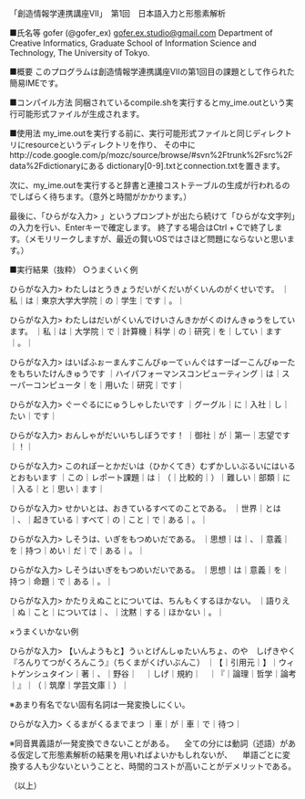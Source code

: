 「創造情報学連携講座VII」　第1回　日本語入力と形態素解析

■氏名等
gofer (@gofer_ex) <gofer.ex.studio@gmail.com>
  Department of Creative Informatics,
  Graduate School of Information Science and Technology,
  The University of Tokyo.

■概要
このプログラムは創造情報学連携講座VIIの第1回目の課題として作られた簡易IMEです。

■コンパイル方法
同梱されているcompile.shを実行するとmy_ime.outという実行可能形式ファイルが生成されます。

■使用法
my_ime.outを実行する前に、実行可能形式ファイルと同じディレクトリにresourceというディレクトリを作り、
その中にhttp://code.google.com/p/mozc/source/browse/#svn%2Ftrunk%2Fsrc%2Fdata%2Fdictionaryにある
dictionary[0-9].txtとconnection.txtを置きます。

次に、my_ime.outを実行すると辞書と連接コストテーブルの生成が行われるのでしばらく待ちます。（意外と時間がかかります。）

最後に、「ひらがな入力> 」というプロンプトが出たら続けて「ひらがな文字列」の入力を行い、Enterキーで確定します。
終了する場合はCtrl + Cで終了します。（メモリリークしますが、最近の賢いOSではさほど問題にならないと思います。）

■実行結果（抜粋）
○うまくいく例

ひらがな入力> わたしはとうきょうだいがくだいがくいんのがくせいです。
｜私｜は｜東京大学大学院｜の｜学生｜です｜。｜

ひらがな入力> わたしはだいがくいんでけいさんきかがくのけんきゅうをしています。
｜私｜は｜大学院｜で｜計算機｜科学｜の｜研究｜を｜してい｜ます｜。｜

ひらがな入力> はいぱふぉーまんすこんぴゅーてぃんぐはすーぱーこんぴゅーたをもちいたけんきゅうです
｜ハイパフォーマンスコンピューティング｜は｜スーパーコンピュータ｜を｜用いた｜研究｜です｜

ひらがな入力> ぐーぐるににゅうしゃしたいです
｜グーグル｜に｜入社｜し｜たい｜です｜

ひらがな入力> おんしゃがだいいちしぼうです！
｜御社｜が｜第一｜志望です｜！｜

ひらがな入力> このれぽーとかだいは（ひかくてき）むずかしいぶるいにはいるとおもいます
｜この｜レポート課題｜は｜（｜比較的｜）｜難しい｜部類｜に｜入る｜と｜思い｜ます｜

ひらがな入力> せかいとは、おきているすべてのことである。
｜世界｜とは｜、｜起きている｜すべて｜の｜こと｜で｜ある｜。｜

ひらがな入力> しそうは、いぎをもつめいだである。
｜思想｜は｜、｜意義｜を｜持つ｜めい｜だ｜で｜ある｜。｜

ひらがな入力> しそうはいぎをもつめいだいである。
｜思想｜は｜意義｜を｜持つ｜命題｜で｜ある｜。｜

ひらがな入力> かたりえぬことについては、ちんもくするほかない。
｜語りえ｜ぬ｜こと｜については｜、｜沈黙｜する｜ほかない｜。｜

×うまくいかない例

ひらがな入力> 【いんようもと】うぃとげんしゅたいんちょ、のや　しげきやく　『ろんりてつがくろんこう』（ちくまがくげいぶんこ）
｜【｜引用元｜】｜ウィトゲンシュタイン｜著｜、｜野谷｜　｜しげ｜規約｜　｜『｜論理｜哲学｜論考｜』｜（｜筑摩｜学芸文庫｜）｜

※あまり有名でない固有名詞は一発変換しにくい。

ひらがな入力> くるまがくるまでまつ
｜車｜が｜車｜で｜待つ｜

※同音異義語が一発変換できないことがある。
　全ての分には動詞（述語）がある仮定して形態素解析の結果を用いればよいかもしれないが、
　単語ごとに変換する人も少ないということと、時間的コストが高いことがデメリットである。

（以上）
